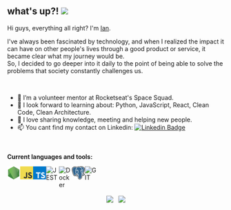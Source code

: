 ## what's up?! <img src="https://storage.googleapis.com/duckly-blog/2021/09/how-to-start.gif" width="25px">


Hi guys, everything all right? I'm [Ian](https://www.linkedin.com/in/ian-ramos/).

I've always been fascinated by technology, and when I realized the impact it can have on other people's lives through a good product or service, it became clear what my journey would be. <br />
So, I decided to go deeper into it daily to the point of being able to solve the problems that society constantly challenges us. <br />

<!-- <img align="right" alt="GIF" src="https://cdn.dribbble.com/users/330915/screenshots/3587000/media/343cb53c87e313181d99248d3071bc77.gif" width="480" height="320" /> -->

<br/>

- 🚀 I’m a volunteer mentor at Rocketseat's Space Squad.
- 💭 I look forward to learning about: Python, JavaScript, React, Clean Code, Clean Architecture.
- 🤙 I love sharing knowledge, meeting and helping new people.
- 📫 You cant find my contact on Linkedin: [![Linkedin Badge](https://img.shields.io/badge/-IanRamos-blue?style=flat-square&logo=Linkedin&logoColor=white&link=https://https://www.linkedin.com/in/ian-ramos/)](https://www.linkedin.com/in/ian-ramos/) 

<br/>

**Current languages and tools:**
<p>
   <a target="_blank" rel="noopener noreferrer" href="https://raw.githubusercontent.com/github/explore/80688e429a7d4ef2fca1e82350fe8e3517d3494d/topics/nodejs/nodejs.png"><img alt="NodeJS" src="https://raw.githubusercontent.com/github/explore/80688e429a7d4ef2fca1e82350fe8e3517d3494d/topics/nodejs/nodejs.png" style="max-width:100%;" width="30px" align="left"></a>
 <a target="_blank" rel="noopener noreferrer" href="https://raw.githubusercontent.com/github/explore/80688e429a7d4ef2fca1e82350fe8e3517d3494d/topics/javascript/javascript.png"><img alt="JavaScript" src="https://raw.githubusercontent.com/github/explore/80688e429a7d4ef2fca1e82350fe8e3517d3494d/topics/javascript/javascript.png" style="max-width:100%;" width="30px" align="left"></a>
   <a target="_blank" rel="noopener noreferrer" href="https://raw.githubusercontent.com/github/explore/80688e429a7d4ef2fca1e82350fe8e3517d3494d/topics/typescript/typescript.png"><img alt="TypeScript" src="https://raw.githubusercontent.com/github/explore/80688e429a7d4ef2fca1e82350fe8e3517d3494d/topics/typescript/typescript.png" style="max-width:100%;" width="30px" align="left"></a>
  <a target="_blank" rel="noopener noreferrer" href="https://github.com/get-icon/geticon/blob/master/icons/jest.svg"><img alt="JEST" src="https://github.com/get-icon/geticon/blob/master/icons/jest.svg" style="max-width:100%;" width="30px" align="left"></a>
 <a target="_blank" rel="noopener noreferrer" href="https://github.com/get-icon/geticon/blob/master/icons/docker-icon.svg"><img alt="Docker" src="https://github.com/get-icon/geticon/blob/master/icons/docker-icon.svg" style="max-width:100%;" width="30px" align="left"></a>
  <a target="_blank" rel="noopener noreferrer" href="https://raw.githubusercontent.com/github/explore/80688e429a7d4ef2fca1e82350fe8e3517d3494d/topics/postgresql/postgresql.png"><img alt="PostgreSQL" src="https://raw.githubusercontent.com/github/explore/80688e429a7d4ef2fca1e82350fe8e3517d3494d/topics/postgresql/postgresql.png" style="max-width:100%;" width="30px" align="left"></a>
  <a target="_blank" rel="noopener noreferrer" href="https://github.com/get-icon/geticon/blob/master/icons/git-icon.svg"><img alt="GIT" src="https://github.com/get-icon/geticon/blob/master/icons/git-icon.svg" style="max-width:100%;" width="30px" align="left"></a>
</p>

<br/>
<br/>
<br/>
<br/>

 <div  align="center">
 <a href="https://github.com/i-ramoss"></a>
     <img height="160em" src="https://github-readme-stats.vercel.app/api?username=i-ramoss&hide_border=true&show_icons=true&theme=blueberry&include_all_commits=true&count_private=true"/> &nbsp;
<!--      <img height="180em" src="https://github-readme-streak-stats.herokuapp.com/?user=i-ramoss&hide_border=true&theme=blueberry&show_icons=true"/> -->
     <img height="160em" src="https://github-readme-stats.vercel.app/api/top-langs/?username=i-ramoss&layout=compact&count_private=true&hide_border=true&theme=blueberry&show_icons=true">
</div>

